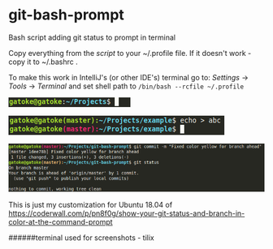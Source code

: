 # git-bash-prompt
Bash script adding git status to prompt in terminal

Copy everything from the _script_ to your ~/.profile file. If it doesn't work - copy it to ~/.bashrc .

To make this work in IntelliJ's (or other IDE's) terminal go to:
_Settings_ -> _Tools_ -> _Terminal_ 
and set shell path to `/bin/bash --rcfile ~/.profile`

![no_git_repository](no_git.png "Screen of terminal")

![git_repository](made_changes.png "Screen of terminal")

![git_repository](committed.png "Screen of terminal")

This is just my customization for Ubuntu 18.04 of https://coderwall.com/p/pn8f0g/show-your-git-status-and-branch-in-color-at-the-command-prompt

######terminal used for screenshots - tilix
